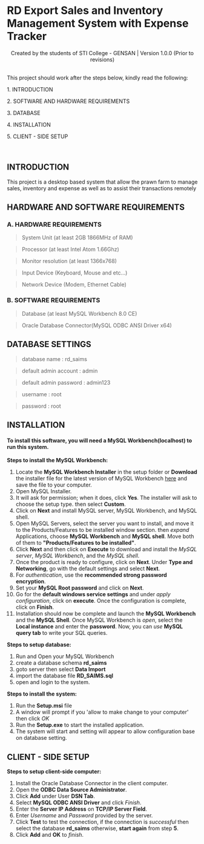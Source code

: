 # 	RD Export Sales and Inventory Management System with Expense Tracker

<p align="center">Created by the students of STI College - GENSAN | Version 1.0.0 (Prior to revisions)</p>
<br>
This project should work after the steps below, kindly read the following:
<p></p>
<p>1. INTRODUCTION</p>
<p>2. SOFTWARE AND HARDWARE REQUIREMENTS</p>
<p>3. DATABASE</p>
<p>4. INSTALLATION</p>
<p>5. CLIENT - SIDE SETUP</p>

 <br/>

## 	INTRODUCTION

This project is a desktop based system that allow the prawn farm to
manage sales, inventory and expense as well as to assist their transactions remotely



## 	HARDWARE AND SOFTWARE REQUIREMENTS

### A. HARDWARE REQUIREMENTS
	
>System Unit (at least 2GB 1866MHz of RAM)

>Processor (at least Intel Atom 1.66Ghz)

>Monitor resolution (at least 1366x768)

>Input Device (Keyboard, Mouse and etc...)

>Network Device (Modem, Ethernet Cable) 


### B. SOFTWARE REQUIREMENTS	
	
>Database (at least MySQL Workbench 8.0 CE)

>Oracle Database Connector(MySQL ODBC ANSI Driver x64)



## 	DATABASE SETTINGS

>database name : rd_saims

>default admin account : admin

>default admin password : admin123

>username : root

>password : root
	


## 	INSTALLATION

#### To install this software, you will need a MySQL Workbench(localhost) to run this system.

**Steps to install the MySQL Workbench:**
1. Locate the **MySQL Workbench Installer** in the setup folder or **Download** the installer file for the latest version of MySQL Workbench [here](https://dev.mysql.com/downloads/workbench/) and save the file to your computer.
3. Open MySQL Installer.
6. It will ask for permission; when it does, click **Yes**. The installer will ask to choose the setup type. then select **Custom**.
7. Click on **Next** and install MySQL server, MySQL Workbench, and MySQL shell.
8. Open MySQL Servers, select the server you want to install, and move it to the  Products/Features to be installed window section. then *expand* Applications, choose **MySQL Workbench** and **MySQL shell**. Move both of them to **"Products/Features to be installed"**.
9. Click **Next** and then click on **Execute** to download and install the *MySQL server*, *MySQL Workbench*, and the *MySQL shell*.
10. Once the product is ready to configure, click on **Next**. Under **Type and Networking**, go with the default settings and select **Next**.
11. For *authentication*, use the **recommended strong password encryption**.
12. Set your **MySQL Root password** and click on **Next**.
13. Go for the **default windows service settings** and under *apply configuration*, click on **execute**. Once the configuration is complete, click on **Finish**.
14. Installation should now be complete and launch the **MySQL Workbench** and the **MySQL Shell**.
    Once MySQL Workbench is *open*, select the **Local instance** and enter the **password**.
    Now, you can *use* **MySQL query tab** to write your SQL queries. 


**Steps to setup database:**

1. Run and Open your MySQL Workbench
2. create a database schema **rd_saims**
3. goto server then select **Data Import**
4. import the database file **RD_SAIMS.sql**
5. open and login to the system.


**Steps to install the system:**

1. Run the **Setup.msi** file
2. A window will prompt if you 'allow to make change to your computer' then click *OK*
3. Run the **Setup.exe** to start the installed application.
4. The system will start and setting will appear to allow configuration base on database setting.



## 	CLIENT - SIDE SETUP

**Steps to setup client-side computer:**

1. Install the Oracle Database Connector in the client computer.
2. Open the **ODBC Data Source Administrator**.
3. Click **Add** under User **DSN Tab**.
4. Select **MySQL ODBC ANSI Driver** and click *Finish*.
5. Enter the **Server IP Address** on  **TCP/IP Server Field**.
6. Enter *Username* and *Password* provided by the server.
7. Click **Test** to test the connection, if the connection is *successful* then select the database **rd_saims** otherwise, **start again** from step **5**.
8. Click **Add** and **OK** to *finish*.

